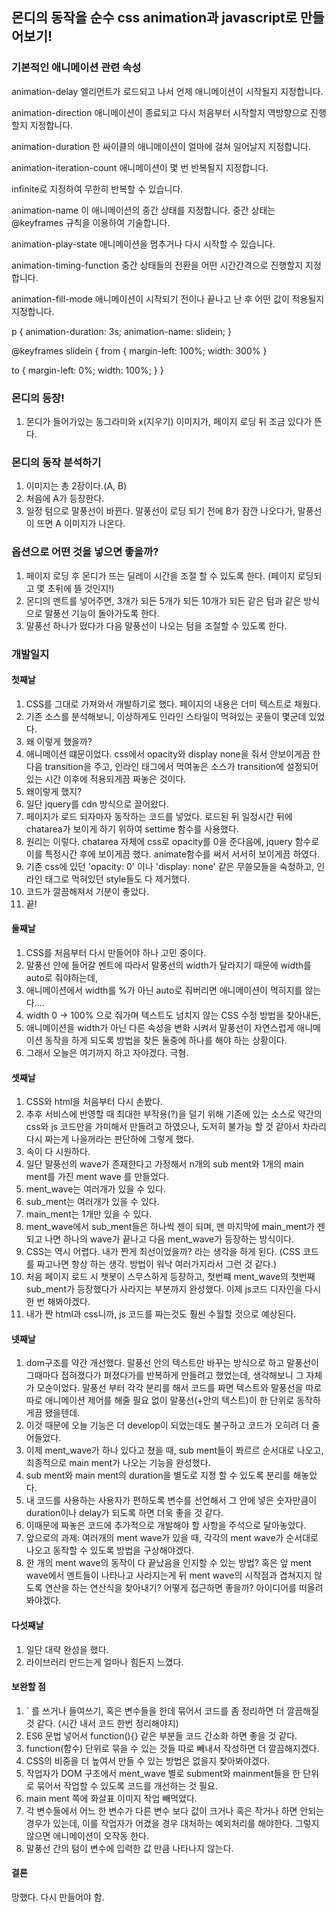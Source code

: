 ## 몬디의 동작을 순수 css animation과 javascript로 만들어보기!


### 기본적인 애니메이션 관련 속성

animation-delay 엘리먼트가 로드되고 나서 언제 애니메이션이 시작될지 지정합니다.

animation-direction 애니메이션이 종료되고 다시 처음부터 시작할지 역방향으로 진행할지 지정합니다.

animation-duration 한 싸이클의 애니메이션이 얼마에 걸쳐 일어날지 지정합니다.

animation-iteration-count 애니메이션이 몇 번 반복될지 지정합니다.

infinite로 지정하여 무한히 반복할 수 있습니다.

animation-name 이 애니메이션의 중간 상태를 지정합니다. 중간 상태는  @keyframes 규칙을 이용하여 기술합니다.

animation-play-state 애니메이션을 멈추거나 다시 시작할 수 있습니다.

animation-timing-function 중간 상태들의 전환을 어떤 시간간격으로 진행할지 지정합니다.

animation-fill-mode 애니메이션이 시작되기 전이나 끝나고 난 후 어떤 값이 적용될지 지정합니다.



p {
  animation-duration: 3s;
  animation-name: slidein;
}

@keyframes slidein {
  from {
    margin-left: 100%;
    width: 300%
  }

  to {
    margin-left: 0%;
    width: 100%;
  }
}

### 몬디의 등장!
1. 몬디가 들어가있는 동그라미와 x(지우기) 이미지가, 페이지 로딩 뒤 조금 있다가 뜬다.

### 몬디의 동작 분석하기
1. 이미지는 총 2장이다.(A, B)
2. 처음에 A가 등장한다.
3. 일정 텀으로 말풍선이 바뀐다. 말풍선이 로딩 되기 전에 B가 잠깐 나오다가, 말풍선이 뜨면 A 이미지가 나온다.

### 옵션으로 어떤 것을 넣으면 좋을까?
1. 페이지 로딩 후 몬디가 뜨는 딜레이 시간을 조절 할 수 있도록 한다. (페이지 로딩되고 몇 초뒤에 뜰 것인지!)
2. 몬디의 멘트를 넣어주면, 3개가 되든 5개가 되든 10개가 되든 같은 텀과 같은 방식으로 말풍선 기능이 돌아가도록 한다.
3. 말풍선 하나가 떴다가 다음 말풍선이 나오는 텀을 조절할 수 있도록 한다.


### 개발일지

#### 첫째날
1. CSS를 그대로 가져와서 개발하기로 했다. 페이지의 내용은 더미 텍스트로 채웠다.
2. 기존 소스를 분석해보니, 이상하게도 인라인 스타일이 먹혀있는 곳들이 몇군데 있었다.
3. 왜 이렇게 했을까?
4. 애니메이션 떄문이었다. css에서 opacity와 display none을 줘서 안보이게끔 한 다음 transition을 주고, 인라인 태그에서 먹여놓은 소스가 transition에 설정되어 있는 시간 이후에 적용되게끔 짜놓은 것이다.
5. 왜이렇게 했지?
6. 일단 jquery를 cdn 방식으로 끌어왔다.
7. 페이지가 로드 되자마자 동작하는 코드를 넣었다. 로드된 뒤 일정시간 뒤에 chatarea가 보이게 하기 위하여 settime 함수를 사용했다.
8. 원리는 이렇다. chatarea 자체에 css로 opacity를 0을 준다음에, jquery 함수로 이를 특정시간 후에 보이게끔 했다. animate함수를 써서 서서히 보이게끔 하였다.
9. 기존 css에 있던 'opacity: 0' 이나 'display: none' 같은 무쓸모들을 숙청하고, 인라인 태그로 먹혀있던 style들도 다 제거했다.
10. 코드가 깔끔해져서 기분이 좋았다.
11. 끝!

#### 둘째날
1. CSS를 처음부터 다시 만들어야 하나 고민 중이다.
2. 말풍선 안에 들어갈 멘트에 따라서 말풍선의 width가 달라지기 때문에 width를 auto로 줘야하는데,
3. 애니메이션에서 width를 %가 아닌 auto로 줘버리면 애니메이션이 먹히지를 않는다....
4. width 0 -> 100% 으로 줘가며 텍스트도 넘치지 않는 CSS 수정 방법을 찾아내든,
5. 애니메이션을 width가 아닌 다른 속성을 변화 시켜서 말풍선이 자연스럽게 애니메이션 동작을 하게 되도록 방법을 찾든 둘중에 하나를 해야 하는 상황이다.
6. 그래서 오늘은 여기까지 하고 자야겠다. 극혐.

#### 셋째날
1. CSS와 html을 처음부터 다시 손봤다.
2. 추후 서비스에 반영할 때 최대한 부작용(?)을 덜기 위해 기존에 있는 소스로 약간의 css와 js 코드만을 가미해서 만들려고 하였으나, 도저히 불가능 할 것 같아서 차라리 다시 짜는게 나을꺼라는 판단하에 그렇게 했다.
3. 속이 다 시원하다.
4. 일단 말풍선의 wave가 존재한다고 가정해서 n개의 sub ment와 1개의 main ment를 가진 ment wave 를 만들었다.
5. ment_wave는 여러개가 있을 수 있다.
6. sub_ment는 여러개가 있을 수 있다.
7. main_ment는 1개만 있을 수 있다.
8. ment_wave에서 sub_ment들은 하나씩 젠이 되며, 맨 마지막에 main_ment가 젠되고 나면 하나의 wave가 끝나고 다음 ment_wave가 등장하는 방식이다.
9. CSS는 역시 어렵다. 내가 짠게 최선이었을까? 라는 생각을 하게 된다. (CSS 코드를 짜고나면 항상 하는 생각. 방법이 워낙 여러가지라서 그런 것 같다.)
10. 처음 페이지 로드 시 챗봇이 스무스하게 등장하고, 첫번쨰 ment_wave의 첫번째 sub_ment가 등장했다가 사라지는 부분까지 완성했다. 이제 js코드 디자인을 다시한 번 해봐야겠다.
11. 내가 짠 html과 css니까, js 코드를 짜는것도 훨씬 수월할 것으로 예상된다.

#### 넷째날
1. dom구조를 약간 개선했다. 말풍선 안의 텍스트만 바꾸는 방식으로 하고 말풍선이 그때마다 접혀졌다가 펴졌다가를 반복하게 만들려고 했었는데, 생각해보니 그 자체가 모순이었다. 말풍선 부터 각각 분리를 해서 코드를 짜면 텍스트와 말풍선을 따로따로 애니메이션 제어를 해줄 필요 없이 말풍선(+안의 텍스트)이 한 단위로 동작하게끔 됐을텐데.
2. 이것 때문에 오늘 기능은 더 develop이 되었는데도 불구하고 코드가 오히려 더 줄어들었다.
3. 이제 ment_wave가 하나 있다고 쳤을 때, sub ment들이 쫘르르 순서대로 나오고, 최종적으로 main ment가 나오는 기능을 완성했다.
4. sub ment와 main ment의 duration을 별도로 지정 할 수 있도록 분리를 해놓았다.
5. 내 코드를 사용하는 사용자가 편하도록 변수를 선언해서 그 안에 넣은 숫자만큼이 duration이나 delay가 되도록 하면 더욱 좋을 것 같다.
6. 이때문에 짜놓은 코드에 추가적으로 개발해야 할 사항을 주석으로 달아놓았다.
7. 앞으로의 과제: 여러개의 ment wave가 있을 때, 각각의 ment wave가 순서대로 나오고 동작할 수 있도록 방법을 구상해야겠다.
8. 한 개의 ment wave의 동작이 다 끝났음을 인지할 수 있는 방법? 혹은 앞 ment wave에서 멘트들이 나타나고 사라지는게 뒤 ment wave의 시작점과 겹쳐지지 않도록 연산을 하는 연산식을 찾아내기? 어떻게 접근하면 좋을까? 아이디어를 떠올려봐야겠다.

#### 다섯째날
1. 일단 대략 완성을 했다.
2. 라이브러리 만드는게 얼마나 힘든지 느꼈다.

#### 보완할 점
1. ` 를 쓰거나 들여쓰기, 혹은 변수들을 한데 묶어서 코드를 좀 정리하면 더 깔끔해질것 같다. (시간 내서 코드 한번 정리해야지)
2. ES6 문법 넣어서 function(){} 같은 부분들 코드 간소화 하면 좋을 것 같다.
3. function(함수) 단위로 묶을 수 있는 것들 따로 빼내서 작성하면 더 깔끔해지겠다.
4. CSS의 비중을 더 높여서 만들 수 있는 방법은 없을지 찾아봐야겠다.
5. 작업자가 DOM 구조에서 ment_wave 별로 subment와 mainment들을 한 단위로 묶어서 작업할 수 있도록 코드를 개선하는 것 필요.
6. main ment 쪽에 화살표 이미지 작업 빼먹었다. 
7. 각 변수들에서 어느 한 변수가 다른 변수 보다 값이 크거나 혹은 작거나 하면 안되는 경우가 있는데, 이를 작업자가 어겼을 경우 대처하는 예외처리를 해야한다. 그렇지 않으면 애니메이션이 오작동 한다.
8. 말풍선 간의 텀이 변수에 입력한 값 만큼 나타나지 않는다. 

#### 결론
망했다. 다시 만들어야 함.
